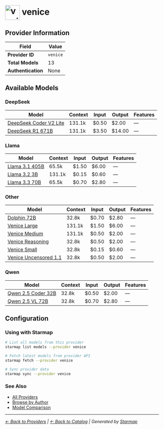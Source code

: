 # <img src="https://raw.githubusercontent.com/agentstation/starmap/master/internal/embedded/catalog/providers/venice/logo.svg" alt="venice logo" width="48" height="48" style="vertical-align: middle;"> venice
  
## Provider Information
  
| Field | Value |
|---------|---------|
| **Provider ID** | `venice` |
| **Total Models** | 13 |
| **Authentication** | None |

  
## Available Models
  
### DeepSeek
  
| Model | Context | Input | Output | Features |
|---------|---------|---------|---------|---------|
| [DeepSeek Coder V2 Lite](./models/deepseek-coder-v2-lite.md) | 131.1k | $0.50 | $2.00 | — |
| [DeepSeek R1 671B](./models/deepseek-r1-671b.md) | 131.1k | $3.50 | $14.00 | — |

  
### Llama
  
| Model | Context | Input | Output | Features |
|---------|---------|---------|---------|---------|
| [Llama 3.1 405B](./models/llama-3.1-405b.md) | 65.5k | $1.50 | $6.00 | — |
| [Llama 3.2 3B](./models/llama-3.2-3b.md) | 131.1k | $0.15 | $0.60 | — |
| [Llama 3.3 70B](./models/llama-3.3-70b.md) | 65.5k | $0.70 | $2.80 | — |

  
### Other
  
| Model | Context | Input | Output | Features |
|---------|---------|---------|---------|---------|
| [Dolphin 72B](./models/dolphin-2.9.2-qwen2-72b.md) | 32.8k | $0.70 | $2.80 | — |
| [Venice Large](./models/qwen3-235b.md) | 131.1k | $1.50 | $6.00 | — |
| [Venice Medium](./models/mistral-31-24b.md) | 131.1k | $0.50 | $2.00 | — |
| [Venice Reasoning](./models/qwen-2.5-qwq-32b.md) | 32.8k | $0.50 | $2.00 | — |
| [Venice Small](./models/qwen3-4b.md) | 32.8k | $0.15 | $0.60 | — |
| [Venice Uncensored 1.1](./models/venice-uncensored.md) | 32.8k | $0.50 | $2.00 | — |

  
### Qwen
  
| Model | Context | Input | Output | Features |
|---------|---------|---------|---------|---------|
| [Qwen 2.5 Coder 32B](./models/qwen-2.5-coder-32b.md) | 32.8k | $0.50 | $2.00 | — |
| [Qwen 2.5 VL 72B](./models/qwen-2.5-vl.md) | 32.8k | $0.70 | $2.80 | — |

  
## Configuration
  
### Using with Starmap
  
```bash
# List all models from this provider
starmap list models --provider venice

# Fetch latest models from provider API
starmap fetch --provider venice

# Sync provider data
starmap sync --provider venice
```
  
### See Also

- [All Providers](../)
- [Browse by Author](../../authors/)
- [Model Comparison](../../models/)


  
---
_[← Back to Providers](../) | [← Back to Catalog](../../) | Generated by [Starmap](https://github.com/agentstation/starmap)_
